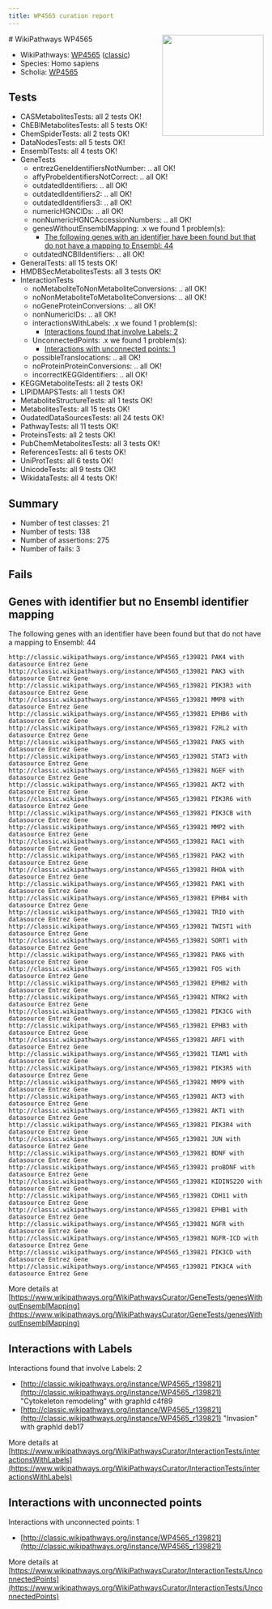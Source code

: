 ```yaml
---
title: WP4565 curation report
---
```


<img style="float: right; width: 200px" src="https://upload.wikimedia.org/wikipedia/commons/thumb/8/83/Wplogo_with_text_500.png/640px-Wplogo_with_text_500.png" />
# WikiPathways WP4565

* WikiPathways: [WP4565](https://wikipathways.org/pathways/WP4565) ([classic](https://classic.wikipathways.org/instance/WP4565))
* Species: Homo sapiens
* Scholia: [WP4565](https://scholia.toolforge.org/wikipathways/WP4565)
## Tests
* CASMetabolitesTests: all 2 tests OK!
* ChEBIMetabolitesTests: all 5 tests OK!
* ChemSpiderTests: all 2 tests OK!
* DataNodesTests: all 5 tests OK!
* EnsemblTests: all 4 tests OK!
* GeneTests
    * entrezGeneIdentifiersNotNumber: .. all OK!
    * affyProbeIdentifiersNotCorrect: .. all OK!
    * outdatedIdentifiers: .. all OK!
    * outdatedIdentifiers2: .. all OK!
    * outdatedIdentifiers3: .. all OK!
    * numericHGNCIDs: .. all OK!
    * nonNumericHGNCAccessionNumbers: .. all OK!
    * genesWithoutEnsemblMapping: .x we found 1 problem(s):
        * [The following genes with an identifier have been found but that do not have a mapping to Ensembl: 44](#c4e5436e)
    * outdatedNCBIIdentifiers: .. all OK!
* GeneralTests: all 15 tests OK!
* HMDBSecMetabolitesTests: all 3 tests OK!
* InteractionTests
    * noMetaboliteToNonMetaboliteConversions: .. all OK!
    * noNonMetaboliteToMetaboliteConversions: .. all OK!
    * noGeneProteinConversions: .. all OK!
    * nonNumericIDs: .. all OK!
    * interactionsWithLabels: .x we found 1 problem(s):
        * [Interactions found that involve Labels: 2](#630d2679)
    * UnconnectedPoints: .x we found 1 problem(s):
        * [Interactions with unconnected points: 1](#35a61ad9)
    * possibleTranslocations: .. all OK!
    * noProteinProteinConversions: .. all OK!
    * incorrectKEGGIdentifiers: .. all OK!
* KEGGMetaboliteTests: all 2 tests OK!
* LIPIDMAPSTests: all 1 tests OK!
* MetaboliteStructureTests: all 1 tests OK!
* MetabolitesTests: all 15 tests OK!
* OudatedDataSourcesTests: all 24 tests OK!
* PathwayTests: all 11 tests OK!
* ProteinsTests: all 2 tests OK!
* PubChemMetabolitesTests: all 3 tests OK!
* ReferencesTests: all 6 tests OK!
* UniProtTests: all 6 tests OK!
* UnicodeTests: all 9 tests OK!
* WikidataTests: all 4 tests OK!


## Summary

* Number of test classes: 21
* Number of tests: 138
* Number of assertions: 275
* Number of fails: 3

## Fails

<a name="c4e5436e" />

## Genes with identifier but no Ensembl identifier mapping

The following genes with an identifier have been found but that do not have a mapping to Ensembl: 44
```
http://classic.wikipathways.org/instance/WP4565_r139821 PAK4 with datasource Entrez Gene
http://classic.wikipathways.org/instance/WP4565_r139821 PAK3 with datasource Entrez Gene
http://classic.wikipathways.org/instance/WP4565_r139821 PIK3R3 with datasource Entrez Gene
http://classic.wikipathways.org/instance/WP4565_r139821 MMP8 with datasource Entrez Gene
http://classic.wikipathways.org/instance/WP4565_r139821 EPHB6 with datasource Entrez Gene
http://classic.wikipathways.org/instance/WP4565_r139821 F2RL2 with datasource Entrez Gene
http://classic.wikipathways.org/instance/WP4565_r139821 PAK5 with datasource Entrez Gene
http://classic.wikipathways.org/instance/WP4565_r139821 STAT3 with datasource Entrez Gene
http://classic.wikipathways.org/instance/WP4565_r139821 NGEF with datasource Entrez Gene
http://classic.wikipathways.org/instance/WP4565_r139821 AKT2 with datasource Entrez Gene
http://classic.wikipathways.org/instance/WP4565_r139821 PIK3R6 with datasource Entrez Gene
http://classic.wikipathways.org/instance/WP4565_r139821 PIK3CB with datasource Entrez Gene
http://classic.wikipathways.org/instance/WP4565_r139821 MMP2 with datasource Entrez Gene
http://classic.wikipathways.org/instance/WP4565_r139821 RAC1 with datasource Entrez Gene
http://classic.wikipathways.org/instance/WP4565_r139821 PAK2 with datasource Entrez Gene
http://classic.wikipathways.org/instance/WP4565_r139821 RHOA with datasource Entrez Gene
http://classic.wikipathways.org/instance/WP4565_r139821 PAK1 with datasource Entrez Gene
http://classic.wikipathways.org/instance/WP4565_r139821 EPHB4 with datasource Entrez Gene
http://classic.wikipathways.org/instance/WP4565_r139821 TRIO with datasource Entrez Gene
http://classic.wikipathways.org/instance/WP4565_r139821 TWIST1 with datasource Entrez Gene
http://classic.wikipathways.org/instance/WP4565_r139821 SORT1 with datasource Entrez Gene
http://classic.wikipathways.org/instance/WP4565_r139821 PAK6 with datasource Entrez Gene
http://classic.wikipathways.org/instance/WP4565_r139821 FOS with datasource Entrez Gene
http://classic.wikipathways.org/instance/WP4565_r139821 EPHB2 with datasource Entrez Gene
http://classic.wikipathways.org/instance/WP4565_r139821 NTRK2 with datasource Entrez Gene
http://classic.wikipathways.org/instance/WP4565_r139821 PIK3CG with datasource Entrez Gene
http://classic.wikipathways.org/instance/WP4565_r139821 EPHB3 with datasource Entrez Gene
http://classic.wikipathways.org/instance/WP4565_r139821 ARF1 with datasource Entrez Gene
http://classic.wikipathways.org/instance/WP4565_r139821 TIAM1 with datasource Entrez Gene
http://classic.wikipathways.org/instance/WP4565_r139821 PIK3R5 with datasource Entrez Gene
http://classic.wikipathways.org/instance/WP4565_r139821 MMP9 with datasource Entrez Gene
http://classic.wikipathways.org/instance/WP4565_r139821 AKT3 with datasource Entrez Gene
http://classic.wikipathways.org/instance/WP4565_r139821 AKT1 with datasource Entrez Gene
http://classic.wikipathways.org/instance/WP4565_r139821 PIK3R4 with datasource Entrez Gene
http://classic.wikipathways.org/instance/WP4565_r139821 JUN with datasource Entrez Gene
http://classic.wikipathways.org/instance/WP4565_r139821 BDNF with datasource Entrez Gene
http://classic.wikipathways.org/instance/WP4565_r139821 proBDNF with datasource Entrez Gene
http://classic.wikipathways.org/instance/WP4565_r139821 KIDINS220 with datasource Entrez Gene
http://classic.wikipathways.org/instance/WP4565_r139821 CDH11 with datasource Entrez Gene
http://classic.wikipathways.org/instance/WP4565_r139821 EPHB1 with datasource Entrez Gene
http://classic.wikipathways.org/instance/WP4565_r139821 NGFR with datasource Entrez Gene
http://classic.wikipathways.org/instance/WP4565_r139821 NGFR-ICD with datasource Entrez Gene
http://classic.wikipathways.org/instance/WP4565_r139821 PIK3CD with datasource Entrez Gene
http://classic.wikipathways.org/instance/WP4565_r139821 PIK3CA with datasource Entrez Gene
```

More details at [https://www.wikipathways.org/WikiPathwaysCurator/GeneTests/genesWithoutEnsemblMapping](https://www.wikipathways.org/WikiPathwaysCurator/GeneTests/genesWithoutEnsemblMapping)

<a name="630d2679" />

## Interactions with Labels

Interactions found that involve Labels: 2

* [http://classic.wikipathways.org/instance/WP4565_r139821](http://classic.wikipathways.org/instance/WP4565_r139821) "Cytokeleton
remodeling" with graphId c4f89
* [http://classic.wikipathways.org/instance/WP4565_r139821](http://classic.wikipathways.org/instance/WP4565_r139821) "Invasion" with graphId deb17


More details at [https://www.wikipathways.org/WikiPathwaysCurator/InteractionTests/interactionsWithLabels](https://www.wikipathways.org/WikiPathwaysCurator/InteractionTests/interactionsWithLabels)

<a name="35a61ad9" />

## Interactions with unconnected points

Interactions with unconnected points: 1

* [http://classic.wikipathways.org/instance/WP4565_r139821](http://classic.wikipathways.org/instance/WP4565_r139821)


More details at [https://www.wikipathways.org/WikiPathwaysCurator/InteractionTests/UnconnectedPoints](https://www.wikipathways.org/WikiPathwaysCurator/InteractionTests/UnconnectedPoints)

